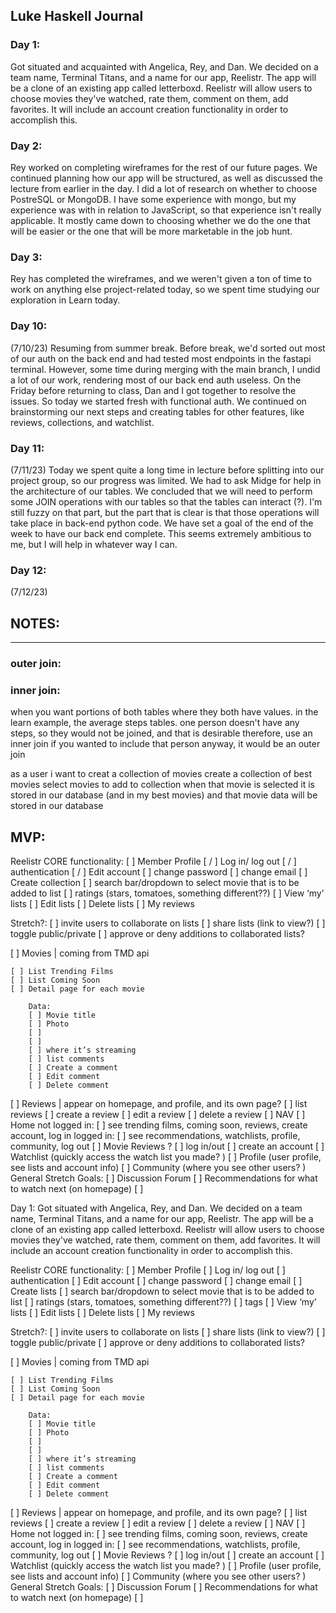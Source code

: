 ## Luke Haskell Journal

### Day 1:
Got situated and acquainted with Angelica, Rey, and Dan. We decided on a team name, Terminal Titans, and a name for our app, Reelistr. The app will be a clone of an existing app called letterboxd. Reelistr will allow users to choose movies they've watched, rate them, comment on them, add favorites. It will include an account creation functionality in order to accomplish this.

### Day 2:
Rey worked on completing wireframes for the rest of our future pages. We continued planning how our app will be structured, as well as discussed the lecture from earlier in the day. I did a lot of research on whether to choose PostreSQL or MongoDB. I have some experience with mongo, but my experience was with in relation to JavaScript, so that experience isn't really applicable. It mostly came down to choosing whether we do the one that will be easier or the one that will be more marketable in the job hunt.

### Day 3:
Rey has completed the wireframes, and we weren't given a ton of time to work on anything else project-related today, so we spent time studying our exploration in Learn today.

### Day 10:
(7/10/23) Resuming from summer break. Before break, we'd sorted out most of our auth on the back end and had tested most endpoints in the fastapi terminal. However, some time during merging with the main branch, I undid a lot of our work, rendering most of our back end auth useless. On the Friday before returning to class, Dan and I got together to resolve the issues. So today we started fresh with functional auth. We continued on brainstorming our next steps and creating tables for other features, like reviews, collections, and watchlist.

### Day 11:
(7/11/23) Today we spent quite a long time in lecture before splitting into our project group, so our progress was limited. We had to ask Midge for help in the architecture of our tables. We concluded that we will need to perform some JOIN operations with our tables so that the tables can interact (?). I'm still fuzzy on that part, but the part that is clear is that those operations will take place in back-end python code. We have set a goal of the end of the week to have our back end complete. This seems extremely ambitious to me, but I will help in whatever way I can.

### Day 12:
(7/12/23)

## NOTES:
-----------------
### outer join:

### inner join:
when you want portions of both tables where they both have values.
in the learn example, the average steps tables.
one person doesn't have any steps, so they would not be joined, and that is desirable
therefore, use an inner join
if you wanted to include that person anyway, it would be an outer join



as a user i want to creat a collection of movies
create a collection of best movies
select movies to add to collection
when that movie is selected it is stored in our database (and in my best movies)
and that movie data will be stored in our database


## MVP:





Reelistr CORE functionality:
[ ] Member Profile
[ / ] Log in/ log out
[ / ] authentication
[ / ] Edit account
    [ ] change password
    [ ] change email
[ ] Create collection
    [ ] search bar/dropdown to select movie that is to be added to list
    [ ] ratings (stars, tomatoes, something different??)
    <!-- [ ] tags -->
[ ] View ‘my’ lists
[ ] Edit lists
[ ] Delete lists
[ ] My reviews

Stretch?:
    [ ] invite users to collaborate on lists
    [ ] share lists (link to view?)
    [ ] toggle public/private
    [ ] approve or deny additions to collaborated lists?

[ ] Movies | coming from TMD api

    [ ] List Trending Films
    [ ] List Coming Soon
    [ ] Detail page for each movie

        Data:
        [ ] Movie title
        [ ] Photo
        [ ]
        [ ]
        [ ] where it’s streaming
        [ ] list comments
        [ ] Create a comment
        [ ] Edit comment
        [ ] Delete comment

[ ] Reviews | appear on homepage, and profile, and its own page?
    [ ] list reviews
    [ ] create a review
    [ ] edit a review
    [ ] delete a review
[ ] NAV
    [ ] Home
        not logged in:
            [ ] see trending films, coming soon, reviews, create account, log in
        logged in:
            [ ] see recommendations, watchlists, profile, community, log out
    [ ] Movie Reviews ?
    [ ] log in/out
    [ ] create an account
    [ ] Watchlist (quickly access the watch list you made? )
    [ ] Profile (user profile, see lists and account info)
    [ ] Community (where you see other users? )
General Stretch Goals:
[ ] Discussion Forum
[ ] Recommendations for what to watch next (on homepage)
[ ]


Day 1: Got situated with Angelica, Rey, and Dan. We decided on a team name, Terminal Titans, and a name for our app, Reelistr. The app will be a clone of an existing app called letterboxd. Reelistr will allow users to choose movies they've watched, rate them, comment on them, add favorites. It will include an account creation functionality in order to accomplish this.



Reelistr CORE functionality:
[ ] Member Profile
[ ] Log in/ log out
[ ] authentication
[ ] Edit account
    [ ] change password
    [ ] change email
[ ] Create lists
    [ ] search bar/dropdown to select movie that is to be added to list
    [ ] ratings (stars, tomatoes, something different??)
    [ ] tags
[ ] View ‘my’ lists
[ ] Edit lists
[ ] Delete lists
[ ] My reviews

Stretch?:
    [ ] invite users to collaborate on lists
    [ ] share lists (link to view?)
    [ ] toggle public/private
    [ ] approve or deny additions to collaborated lists?

[ ] Movies | coming from TMD api

    [ ] List Trending Films
    [ ] List Coming Soon
    [ ] Detail page for each movie

        Data:
        [ ] Movie title
        [ ] Photo
        [ ]
        [ ]
        [ ] where it’s streaming
        [ ] list comments
        [ ] Create a comment
        [ ] Edit comment
        [ ] Delete comment

[ ] Reviews | appear on homepage, and profile, and its own page?
    [ ] list reviews
    [ ] create a review
    [ ] edit a review
    [ ] delete a review
[ ] NAV
    [ ] Home
        not logged in:
            [ ] see trending films, coming soon, reviews, create account, log in
        logged in:
            [ ] see recommendations, watchlists, profile, community, log out
    [ ] Movie Reviews ?
    [ ] log in/out
    [ ] create an account
    [ ] Watchlist (quickly access the watch list you made? )
    [ ] Profile (user profile, see lists and account info)
    [ ] Community (where you see other users? )
General Stretch Goals:
[ ] Discussion Forum
[ ] Recommendations for what to watch next (on homepage)
[ ]


